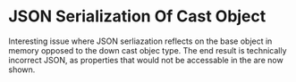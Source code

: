 JSON Serialization Of Cast Object
=============================

Interesting issue where JSON serliazation reflects on the base object in memory opposed to the down cast objec type. The end result is technically incorrect JSON, as properties that would not be accessable in the are now shown.
